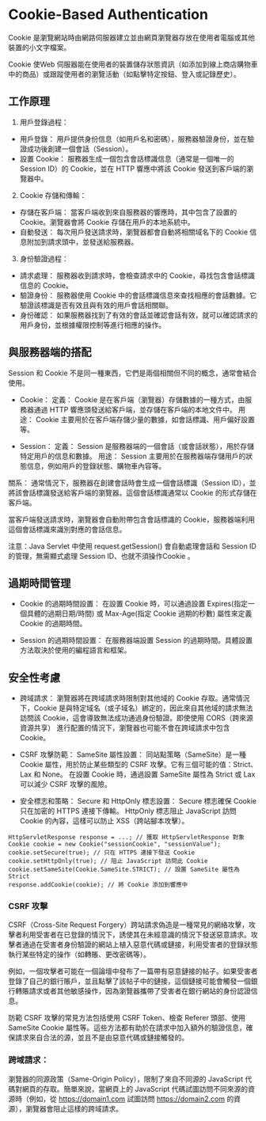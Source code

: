 # Cookie-Based Authentication
Cookie 是瀏覽網站時由網路伺服器建立並由網頁瀏覽器存放在使用者電腦或其他裝置的小文字檔案。

Cookie 使Web 伺服器能在使用者的裝置儲存狀態資訊（如添加到線上商店購物車中的商品）或跟蹤使用者的瀏覽活動（如點擊特定按鈕、登入或記錄歷史）。

## 工作原理
1. 用戶登錄過程：
* 用戶登錄： 用戶提供身份信息（如用戶名和密碼），服務器驗證身份，並在驗證成功後創建一個會話（Session）。
* 設置 Cookie： 服務器生成一個包含會話標識信息（通常是一個唯一的 Session ID）的 Cookie，並在 HTTP 響應中將該 Cookie 發送到客戶端的瀏覽器中。

2. Cookie 存儲和傳輸：
* 存儲在客戶端： 當客戶端收到來自服務器的響應時，其中包含了設置的 Cookie。瀏覽器會將 Cookie 存儲在用戶的本地系統中。
* 自動發送： 每次用戶發送請求時，瀏覽器都會自動將相關域名下的 Cookie 信息附加到請求頭中，並發送給服務器。

3. 身份驗證過程：
* 請求處理： 服務器收到請求時，會檢查請求中的 Cookie，尋找包含會話標識信息的 Cookie。
* 驗證身份： 服務器使用 Cookie 中的會話標識信息來查找相應的會話數據。它驗證該標識是否有效且與有效的用戶會話相關聯。
* 身份確認： 如果服務器找到了有效的會話並確認會話有效，就可以確認請求的用戶身份，並根據權限控制等進行相應的操作。

## 與服務器端的搭配
Session 和 Cookie 不是同一種東西，它們是兩個相關但不同的概念，通常會結合使用。

* Cookie：
定義： Cookie 是在客戶端（瀏覽器）存儲數據的一種方式，由服務器通過 HTTP 響應頭發送給客戶端，並存儲在客戶端的本地文件中。
用途： Cookie 主要用於在客戶端存儲少量的數據，如會話標識、用戶偏好設置等。

* Session：
定義： Session 是服務器端的一個會話（或會話狀態），用於存儲特定用戶的信息和數據。
用途： Session 主要用於在服務器端存儲用戶的狀態信息，例如用戶的登錄狀態、購物車內容等。

關系：
通常情況下，服務器在創建會話時會生成一個會話標識（Session ID），並將該會話標識發送給客戶端的瀏覽器。這個會話標識通常以 Cookie 的形式存儲在客戶端。

當客戶端發送請求時，瀏覽器會自動附帶包含會話標識的 Cookie，服務器端利用這個會話標識來識別對應的會話信息。

注意：Java Servlet 中使用 request.getSession() 會自動處理會話和 Session ID 的管理，無需顯式處理 Session ID、也就不須操作Cookie 。

## 過期時間管理
* Cookie 的過期時間設置：
在設置 Cookie 時，可以通過設置 Expires(指定一個具體的過期日期/時間) 或 Max-Age(指定 Cookie 過期的秒數) 屬性來定義 Cookie 的過期時間。

* Session 的過期時間設置：
在服務器端設置 Session 的過期時間。具體設置方法取決於使用的編程語言和框架。 

## 安全性考慮
* 跨域請求：
瀏覽器將在跨域請求時限制對其他域的 Cookie 存取。通常情況下，Cookie 是與特定域名（或子域名）綁定的，因此來自其他域的請求無法訪問該 Cookie，這會導致無法成功通過身份驗證。即使使用 CORS（跨來源資源共享） 進行配置的情況下，瀏覽器也可能不會在跨域請求中包含 Cookie。
* CSRF 攻擊防範：
SameSite 屬性設置：
同站點策略（SameSite）是一種 Cookie 屬性，用於防止某些類型的 CSRF 攻擊。它有三個可能的值：Strict、Lax 和 None。
在設置 Cookie 時，通過設置 SameSite 屬性為 Strict 或 Lax 可以減少 CSRF 攻擊的風險。

* 安全標志和策略：
Secure 和 HttpOnly 標志設置：
Secure 標志確保 Cookie 只在加密的 HTTPS 連接下傳輸。
HttpOnly 標志阻止 JavaScript 訪問 Cookie 的內容，這樣可以防止 XSS（跨站腳本攻擊）。

```java=
HttpServletResponse response = ...; // 獲取 HttpServletResponse 對象
Cookie cookie = new Cookie("sessionCookie", "sessionValue");
cookie.setSecure(true); // 只在 HTTPS 連接下發送 Cookie
cookie.setHttpOnly(true); // 阻止 JavaScript 訪問此 Cookie
cookie.setSameSite(Cookie.SameSite.STRICT); // 設置 SameSite 屬性為 Strict
response.addCookie(cookie); // 將 Cookie 添加到響應中
```

### CSRF 攻擊
CSRF（Cross-Site Request Forgery）跨站請求偽造是一種常見的網絡攻擊，攻擊者利用受害者在已登錄的情況下，誘使其在未經意識的情況下發送惡意請求。攻擊者通過在受害者身份驗證的網站上植入惡意代碼或鏈接，利用受害者的登錄狀態執行某些特定的操作（如轉賬、更改密碼等）。

例如，一個攻擊者可能在一個論壇中發布了一篇帶有惡意鏈接的帖子。如果受害者登錄了自己的銀行賬戶，並且點擊了該帖子中的鏈接，這個鏈接可能會觸發一個銀行轉賬請求或者其他敏感操作，因為瀏覽器攜帶了受害者在銀行網站的身份認證信息。

防範 CSRF 攻擊的常見方法包括使用 CSRF Token、檢查 Referer 頭部、使用 SameSite Cookie 屬性等。這些方法都有助於在請求中加入額外的驗證信息，確保請求來自合法的源，並且不是由惡意代碼或鏈接觸發的。

### 跨域請求：
瀏覽器的同源政策（Same-Origin Policy），限制了來自不同源的 JavaScript 代碼對網頁的存取。簡單來說，當網頁上的 JavaScript 代碼試圖訪問不同來源的資源時（例如，從 https://domain1.com 試圖訪問 https://domain2.com 的資源），瀏覽器會阻止這樣的跨域請求。
